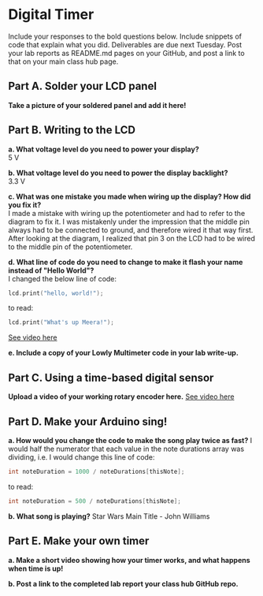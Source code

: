 # Digital Timer
 
Include your responses to the bold questions below. Include snippets of code that explain what you did. Deliverables are due next Tuesday. Post your lab reports as README.md pages on your GitHub, and post a link to that on your main class hub page.

## Part A. Solder your LCD panel

**Take a picture of your soldered panel and add it here!**

## Part B. Writing to the LCD
 
**a. What voltage level do you need to power your display?**\
5 V

**b. What voltage level do you need to power the display backlight?**\
3.3 V
   
**c. What was one mistake you made when wiring up the display? How did you fix it?**\
I made a mistake with wiring up the potentiometer and had to refer to the diagram to fix it. I was mistakenly under the impression that the middle pin always had to be connected to ground, and therefore wired it that way first. After looking at the diagram, I realized that pin 3 on the LCD had to be wired to the middle pin of the potentiometer.

**d. What line of code do you need to change to make it flash your name instead of "Hello World"?**\
I changed the below line of code:
```c
lcd.print("hello, world!");
```

to read:
```c
lcd.print("What's up Meera!");
```

[See video here]()
 
**e. Include a copy of your Lowly Multimeter code in your lab write-up.**


## Part C. Using a time-based digital sensor

**Upload a video of your working rotary encoder here.**
[See video here]()


## Part D. Make your Arduino sing!

**a. How would you change the code to make the song play twice as fast?**
I would half the numerator that each value in the note durations array was dividing, i.e. I would change this line of code:
```c
int noteDuration = 1000 / noteDurations[thisNote];
```

to read:
```c
int noteDuration = 500 / noteDurations[thisNote];
```
 
**b. What song is playing?**
Star Wars Main Title - John Williams

## Part E. Make your own timer

**a. Make a short video showing how your timer works, and what happens when time is up!**

**b. Post a link to the completed lab report your class hub GitHub repo.**

